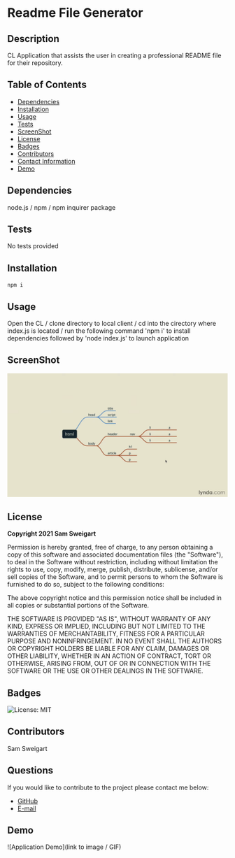 # __Readme File Generator__

## __Description__
CL Application that assists the user in creating a professional README file for their repository.

## __Table of Contents__
* [Dependencies](#dependencies)
* [Installation](#installation)
* [Usage](#usage)
* [Tests](#tests)
* [ScreenShot](#screenshot)
* [License](#license)
* [Badges](#badges)
* [Contributors](#contributors)
* [Contact Information](#questions)
* [Demo](#demo)

## __Dependencies__
node.js / npm / npm inquirer package

## __Tests__
No tests provided

## __Installation__
    npm i

## __Usage__
Open the CL / clone directory to local client / cd into the cirectory where index.js is located / run the following command 'npm i' to install dependencies followed by 'node index.js' to launch application

## __ScreenShot__
![Screenshot of Application](./assets/images/DOM-diagram.png)

## __License__
__Copyright 2021 Sam Sweigart__

Permission is hereby granted, free of charge, to any person obtaining a copy of this software and associated documentation files (the "Software"), to deal in the Software without restriction, including without limitation the rights to use, copy, modify, merge, publish, distribute, sublicense, and/or sell copies of the Software, and to permit persons to whom the Software is furnished to do so, subject to the following conditions:

The above copyright notice and this permission notice shall be included in all copies or substantial portions of the Software.

THE SOFTWARE IS PROVIDED "AS IS", WITHOUT WARRANTY OF ANY KIND, EXPRESS OR IMPLIED, INCLUDING BUT NOT LIMITED TO THE WARRANTIES OF MERCHANTABILITY, FITNESS FOR A PARTICULAR PURPOSE AND NONINFRINGEMENT. IN NO EVENT SHALL THE AUTHORS OR COPYRIGHT HOLDERS BE LIABLE FOR ANY CLAIM, DAMAGES OR OTHER LIABILITY, WHETHER IN AN ACTION OF CONTRACT, TORT OR OTHERWISE, ARISING FROM, OUT OF OR IN CONNECTION WITH THE SOFTWARE OR THE USE OR OTHER DEALINGS IN THE SOFTWARE.

## __Badges__
![License: MIT](https://img.shields.io/badge/License-MIT-hotpink.svg)

## __Contributors__
Sam Sweigart

## __Questions__
If you would like to contribute to the project please contact me below: 
* [GitHub](https://github.com/gamgee-em)
* [E-mail](mailto:samuel.sweigart@gmail.com)

## __Demo__
![Application Demo](link to image / GIF)